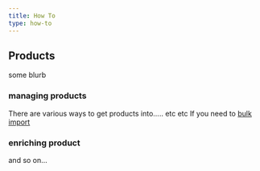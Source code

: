 ```yaml
---
title: How To
type: how-to
---
```


## Products
 some blurb
 
### managing products
There are various ways to get products into..... etc etc
If you need to [bulk import](/help/how-to/products-import/ "importing products into Stock2Shop")

### enriching product
and so on...


    


